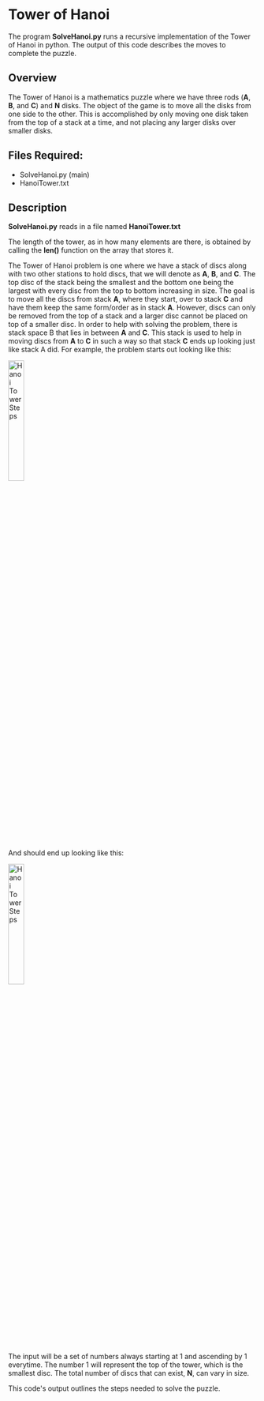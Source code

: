 # Tower of Hanoi
The program **SolveHanoi.py** runs a recursive implementation of the Tower of Hanoi in python. The output of this code describes the moves to complete the puzzle. 

## Overview
The Tower of Hanoi is a mathematics puzzle where we have three rods (**A**, **B**, and **C**) and **N** disks. The object of the game is to move all the disks from one side to the other. This is accomplished by only moving one disk taken from the top of a stack at a time, and not placing any larger disks over smaller disks. 

## Files Required:
- SolveHanoi.py (main)
- HanoiTower.txt

## Description
**SolveHanoi.py** reads in a file named **HanoiTower.txt**

The length of the tower, as in how many elements are there, is obtained by  calling  the  **len()** function on the array that stores it. 

The Tower of Hanoi problem is one where we have a stack of discs along with two other stations 
to hold discs, that we will denote as **A**, **B**, and **C**. The top disc of the stack being the smallest and 
the bottom one being the largest with every disc from the top to bottom increasing in size. The 
goal is to move all the discs from stack **A**, where they start, over to stack **C** and have them keep 
the same form/order as in stack **A**. However, discs can only be removed from the top of a stack 
and a larger disc cannot be placed on top of a smaller disc. In order to help with solving the 
problem, there is stack space B that lies in between **A** and **C**. This stack is used to help in moving 
discs from **A** to **C** in such a way so  that  stack  **C**  ends up  looking  just like stack A did. For 
example, the problem starts out looking like this: 

<img src="https://i.imgur.com/iefhvrf.png" height="25%" width="25%" alt="Hanoi Tower Steps"/>

And should end up looking like this: 

<img src="https://i.imgur.com/ipdFP9m.png" height="25%" width="25%" alt="Hanoi Tower Steps"/>

The  input  will  be  a  set  of  numbers  always  starting  at  1  and  ascending  by  1  everytime.  The 
number 1 will represent the top of the tower, which is the smallest disc. The total number of discs that can exist, **N**, can vary in size.

This code's output outlines the steps needed to solve the puzzle.
